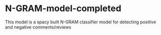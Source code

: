 # N-GRAM-model-completed
This model is a spacy built N-GRAM classifier model for detecting positive and negative comments/reviews
